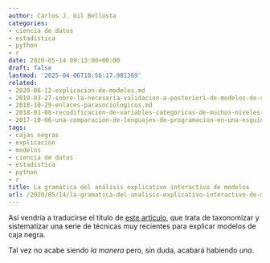 ```yaml
---
author: Carlos J. Gil Bellosta
categories:
- ciencia de datos
- estadística
- python
- r
date: 2020-05-14 09:13:00+00:00
draft: false
lastmod: '2025-04-06T18:56:17.981369'
related:
- 2020-06-12-explicacion-de-modelos.md
- 2019-03-27-sobre-la-necesaria-validacion-a-posteriori-de-modelos-de-caja-negra.md
- 2018-10-29-enlaces-parasociologicos.md
- 2018-01-08-recodificacion-de-variables-categoricas-de-muchos-niveles-ayuda.md
- 2017-10-06-una-comparacion-de-lenguajes-de-programacion-en-una-esquinita-pequena-de-la-economia.md
tags:
- cajas negras
- explicación
- modelos
- ciencia de datos
- estadística
- python
- r
title: La gramática del análisis explicativo interactivo de modelos
url: /2020/05/14/la-gramatica-del-analisis-explicativo-interactivo-de-modelos/
---
```


Así vendría a traducirse el título de [este artículo](https://arxiv.org/pdf/2005.00497.pdf), que trata de taxonomizar y sistematizar una serie de técnicas muy recientes para explicar modelos de caja negra.

Tal vez no acabe siendo _la manera_ pero, sin duda, acabará habiendo _una_.